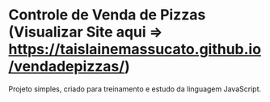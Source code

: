 # Controle de Venda de Pizzas (Visualizar Site aqui => https://taislainemassucato.github.io/vendadepizzas/)
 Projeto simples, criado para treinamento e estudo da linguagem JavaScript.
